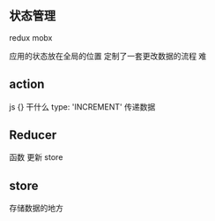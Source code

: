 ## 状态管理
redux
mobx

应用的状态放在全局的位置
定制了一套更改数据的流程 难

## action
js {}
干什么 type: 'INCREMENT'
传递数据

## Reducer
函数 更新 store

## store
存储数据的地方
